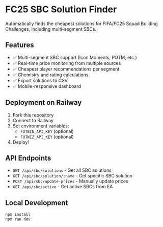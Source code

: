 # FC25 SBC Solution Finder

Automatically finds the cheapest solutions for FIFA/FC25 Squad Building Challenges, including multi-segment SBCs.

## Features

- ✅ Multi-segment SBC support (Icon Moments, POTM, etc.)
- ✅ Real-time price monitoring from multiple sources
- ✅ Cheapest player recommendations per segment
- ✅ Chemistry and rating calculations
- ✅ Export solutions to CSV
- ✅ Mobile-responsive dashboard

## Deployment on Railway

1. Fork this repository
2. Connect to Railway
3. Set environment variables:
   - `FUTBIN_API_KEY` (optional)
   - `FUTWIZ_API_KEY` (optional)
4. Deploy!

## API Endpoints

- `GET /api/sbc/solutions` - Get all SBC solutions
- `GET /api/sbc/solution/:name` - Get specific SBC solution
- `POST /api/sbc/update-prices` - Manually update prices
- `GET /api/sbc/active` - Get active SBCs from EA

## Local Development

```bash
npm install
npm run dev
